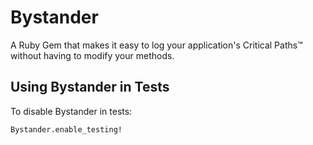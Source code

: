 # Bystander

A Ruby Gem that makes it easy to log your application's Critical Paths™ without
having to modify your methods.

## Using Bystander in Tests

To disable Bystander in tests:

```
Bystander.enable_testing!
```
